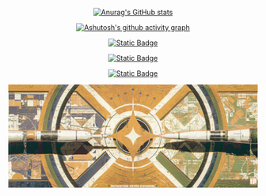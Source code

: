 <div id="title" align=center>



[![Anurag's GitHub stats](https://github-readme-stats.vercel.app/api?username=Unimend&show_icons=true&theme=dark&show_icons=true)](https://b23.tv/iEJTnPp)

[![Ashutosh's github activity graph](https://github-readme-activity-graph.vercel.app/graph?username=Unimend&theme=dracula)](https://github.com/ashutosh00710/github-readme-activity-graph)

[![Static Badge](https://img.shields.io/badge/Articles-%E7%9F%A5%E4%B9%8E-%20rgb(61%2C%20144%2C%20215))](https://www.zhihu.com/people/styx-q)

[![Static Badge](https://img.shields.io/badge/Video-%E5%93%94%E5%93%A9%E5%93%94%E5%93%A9-rgb(234%2C%2085%2C%20149))](https://space.bilibili.com/32303300)

[![Static Badge](https://img.shields.io/badge/Portfolio%20of%20work-ArtStation-rgb(56%2C%20163%2C%20239))](https://www.artstation.com/unimend)


</div>

![头像](image/Background.jpg)

[github-sub-title:img]: https://readme-typing-svg.herokuapp.com?font=Segoe+Script&center=true&lines=mq白.
</div>
